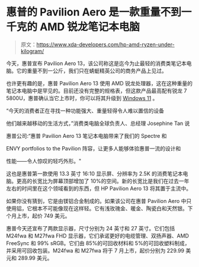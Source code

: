# 惠普的 Pavilion Aero 是一款重量不到一千克的 AMD 锐龙笔记本电脑

> 原文：<https://www.xda-developers.com/hp-amd-ryzen-under-kilogram/>

今天，惠普宣布 Pavilion Aero 13，该公司称这是迄今为止最轻的消费类笔记本电脑。它的重量不到一公斤，我们只在蜻蜓精英公司的商务产品上见过。

也许更有趣的是，惠普 Pavilion Aero 13 使用 AMD 锐龙处理器，这在这种重量的笔记本电脑中是罕见的。目前还没有完整的规格表，但这款产品最高配有锐龙 7 5800U，惠普确认当它上市时，你可以将其升级到 [Windows 11](https://www.xda-developers.com/windows-11/) 。

“今天的消费者正在寻找一种功能强大、重量轻得令人难以置信的设备

他们越来越移动的生活方式，”消费类电脑全球负责人、总经理 Josephine Tan 说

惠普公司:“惠普 Pavilion Aero 13 笔记本电脑带来了我们的 Spectre 和

ENVY portfolios to the Pavilion 阵容，让更多人能够体验惠普一流的设计和

性能——令人惊叹的轻巧外形。"

这也是惠普第一款使用 13.3 英寸 16:10 显示屏、分辨率为 2.5K 的消费笔记本电脑。更高的长宽比为屏幕顶部增加了 10%的空间。新的长宽比是我们在过去一年左右的时间里在这个领域看到的东西，但 HP Pavilion Aero 13 将其置于主流中。

如果你没有猜到，它是由镁铝合金制成的。如果该公司在惠普 Pavilion Aero 中只使用铝，它根本不可能像现在这样轻。它有浅玫瑰金、暖金、陶瓷白和天然银。下个月上市，起价 749 美元。

惠普今天还宣布了两款显示器，尺寸分别为 24 英寸和 27 英寸。它们包括 M24fwa 和 M27fwa FHD 显示器，它们承诺更好的电缆管理、双扬声器、AMD FreeSync 和 99% sRGB。它们由 85%的可回收材料和 5%的可回收塑料制成，并采用可回收包装。M24fwa 和 M27fwa 将于 7 月上市，起价分别为 229.99 美元和 289.99 美元。